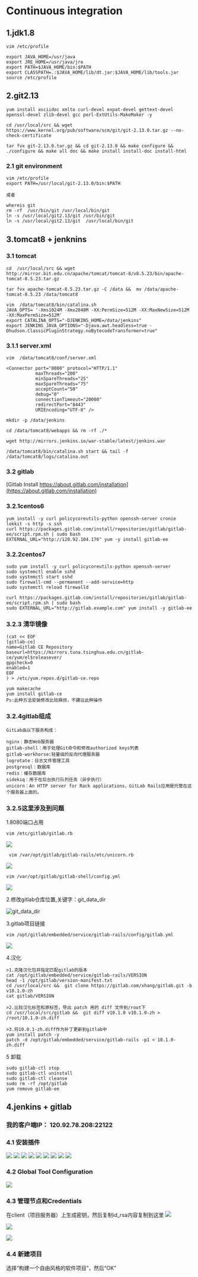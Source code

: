 # Continuous integration 
## 1.jdk1.8
    vim /etc/profile  
   
    export JAVA_HOME=/usr/java 
    export JRE_HOME=/usr/java/jre
    export PATH=$JAVA_HOME/bin:$PATH
    export CLASSPATH=.:$JAVA_HOME/lib/dt.jar:$JAVA_HOME/lib/tools.jar
    source /etc/profile

## 2.git2.13

    yum install asciidoc xmlto curl-devel expat-devel gettext-devel openssl-devel zlib-devel gcc perl-ExtUtils-MakeMaker -y

    cd /usr/local/src && wget https://www.kernel.org/pub/software/scm/git/git-2.13.0.tar.gz --no-check-certificate
 
    tar fvx git-2.13.0.tar.gz && cd git-2.13.0 && make configure && ./configure && make all doc && make install install-doc install-html


### 2.1 git environment

    vim /etc/profile
    export PATH=/usr/local/git-2.13.0/bin:$PATH  

    或者

    whereis git
    rm -rf  /usr/bin/git /usr/local/bin/git
    ln -s /usr/local/git2.13/git /usr/bin/git
    ln -s /usr/local/git2.13/git  /usr/local/bin/git

## 3.tomcat8 + jenknins
### 3.1 tomcat
```
cd  /usr/local/src && wget http://mirror.bit.edu.cn/apache/tomcat/tomcat-8/v8.5.23/bin/apache-tomcat-8.5.23.tar.gz 
```  
```
tar fvx apache-tomcat-8.5.23.tar.gz -C /data &&  mv /data/apache-tomcat-8.5.23 /data/tomcat8
```  

    vim  /data/tomcat8/bin/catalina.sh 
    JAVA_OPTS= '-Xms1024M -Xmx2048M -XX:PermSize=512M -XX:MaxNewSize=512M -XX:MaxPermSize=512M'
    export CATALINA_OPTS="-DJENKINS_HOME=/data/jenkins"
    export JENKINS_JAVA_OPTIONS="-Djava.awt.headless=true -Dhudson.ClassicPluginStrategy.noBytecodeTransformer=true"

### 3.1.1 server.xml
    vim  /data/tomcat8/conf/server.xml
    
    <Connector port="8080" protocol="HTTP/1.1"
               maxThreads="200"
               minSpareThreads="25"
               maxSpareThreads="75"
               acceptCount="50"
               debug="0"
               connectionTimeout="20000"
               redirectPort="8443"
               URIEncoding="UTF-8" />
```
mkdir -p /data/jenkins
```  
```
cd /data/tomcat8/webapps && rm -rf ./* 
```  
```
wget http://mirrors.jenkins.io/war-stable/latest/jenkins.war  
```
```
/data/tomcat8/bin/catalina.sh start && tail -f /data/tomcat8/logs/catalina.out
```
### 3.2 gitlab
[Gitlab Install https://about.gitlab.com/installation](https://about.gitlab.com/installation)
### 3.2.1centos6

    yum install -y curl policycoreutils-python openssh-server cronie
    lokkit -s http -s ssh
    curl https://packages.gitlab.com/install/repositories/gitlab/gitlab-ee/script.rpm.sh | sudo bash
    EXTERNAL_URL="http://120.92.104.176" yum -y install gitlab-ee

### 3.2.2centos7

    sudo yum install -y curl policycoreutils-python openssh-server
    sudo systemctl enable sshd
    sudo systemctl start sshd
    sudo firewall-cmd --permanent --add-service=http
    sudo systemctl reload firewalld

    curl https://packages.gitlab.com/install/repositories/gitlab/gitlab-ee/script.rpm.sh | sudo bash
    sudo EXTERNAL_URL="http://gitlab.example.com" yum install -y gitlab-ee

### 3.2.3 清华镜像

    (cat << EOF
    [gitlab-ce]
    name=Gitlab CE Repository
    baseurl=https://mirrors.tuna.tsinghua.edu.cn/gitlab-ce/yum/el$releasever/
    gpgcheck=0
    enabled=1
    EOF
    ) > /etc/yum.repos.d/gitlab-ce.repo

    yum makecache
    yum install gitlab-ce
    Ps:此种方法安装修改比较麻烦，不建议此种操作


### 3.2.4gitlab组成

    GitLab由以下服务构成：

    nginx：静态Web服务器
    gitlab-shell：用于处理Git命令和修改authorized keys列表
    gitlab-workhorse:轻量级的反向代理服务器
    logrotate：日志文件管理工具
    postgresql：数据库
    redis：缓存数据库
    sidekiq：用于在后台执行队列任务（异步执行）
    unicorn：An HTTP server for Rack applications，GitLab Rails应用是托管在这个服务器上面的。
### 3.2.5这里涉及到问题

1.8080端口占用
```
vim /etc/gitlab/gitlab.rb
```
![](https://i.imgur.com/D39aZjn.png)

```
 vim /var/opt/gitlab/gitlab-rails/etc/unicorn.rb
```
![](https://i.imgur.com/pQSFLt8.png)
```
vim /var/opt/gitlab/gitlab-shell/config.yml
```
![](https://i.imgur.com/nufVbtr.png)

2.修改gitlab仓库位置,关键字：git_data_dir

![git_data_dir](https://i.imgur.com/kQkw0Q3.png)

3.gitlab项目链接
```
vim /opt/gitlab/embedded/service/gitlab-rails/config/gitlab.yml
```
![](https://i.imgur.com/awdXSrK.png)

4.汉化

    >1.克隆汉化包并指定匹配gitlab的版本
    cat /opt/gitlab/embedded/service/gitlab-rails/VERSION
    head -1 /opt/gitlab/version-manifest.txt
    cd /usr/local/src &&  git clone https://gitlab.com/xhang/gitlab.git -b v10.1.0-zh
    cat gitlab/VERSION

    >2.比较汉化标签和原标签，导出 patch 用的 diff 文件到/root下 
    cd /usr/local/src/gitlab &&  git diff v10.1.0 v10.1.0-zh > /root/10.1.0-zh.diff

    >3.将10.0.1-zh.diff作为补丁更新到gitlab中 
    yum install patch -y
    patch -d /opt/gitlab/embedded/service/gitlab-rails -p1 < 10.1.0-zh.diff

5 卸载

    sudo gitlab-ctl stop
    sudo gitlab-ctl uninstall
    sudo gitlab-ctl cleanse
    sudo rm -rf /opt/gitlab
    yum remove gitlab-ee

## 4.jenkins + gitlab
### 我的客户端IP： 120.92.78.208:22122
### 4.1 安装插件
![](https://i.imgur.com/qrK4VZV.png)
![](https://i.imgur.com/n0wfNho.png)
![](https://i.imgur.com/dUiPX5G.png)
![](https://i.imgur.com/Cteh4H0.png)
![](https://i.imgur.com/Lqvv2K6.png)
![](https://i.imgur.com/BCZRjQv.png)
![](https://i.imgur.com/wL7QsTG.png)
![](https://i.imgur.com/TNlUccD.png)
![](https://i.imgur.com/K621w3z.png)

### 4.2 Global Tool Configuration
![](https://i.imgur.com/ixysPPD.png)

### 4.3 管理节点和Credentials
在client（项目服务器）上生成密钥，然后复制id_rsa内容复制到这里
![](https://i.imgur.com/YS821VM.png)

![](https://i.imgur.com/rA9NFhY.png)

![](https://i.imgur.com/0gqqdap.png)

### 4.4 新建项目
选择“构建一个自由风格的软件项目”，然后“OK”
